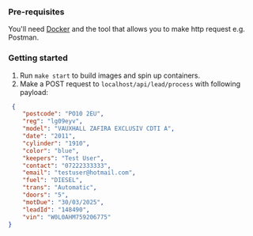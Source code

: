 ### Pre-requisites

You'll need [Docker](https://docs.docker.com/desktop/) and the tool that allows you to make http request e.g. Postman.

### Getting started

1. Run `make start` to build images and spin up containers.
2. Make a POST request to  `localhost/api/lead/process` with following payload:

```json
 {
    "postcode": "PO10 2EU",
    "reg": "lg09eyv",
    "model": "VAUXHALL ZAFIRA EXCLUSIV CDTI A",
    "date": "2011",
    "cylinder": "1910",
    "color": "blue",
    "keepers": "Test User",
    "contact": "07222333333",
    "email": "testuser@hotmail.com",
    "fuel": "DIESEL",
    "trans": "Automatic",
    "doors": "5",
    "motDue": "30/03/2025",
    "leadId": "148490",
    "vin": "W0L0AHM759206775"
}
```
